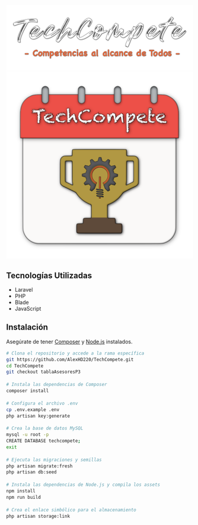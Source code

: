 ![LogoTechCompete](public/dark/img/tsPortada.png)
![LogoTechCompete](public/dark/img/tsLogo.png)

## Tecnologías Utilizadas

- Laravel
- PHP
- Blade
- JavaScript

## Instalación

Asegúrate de tener [Composer](https://getcomposer.org/) y [Node.js](https://nodejs.org/) instalados.

```bash
# Clona el repositorio y accede a la rama específica
git https://github.com/AlexHD220/TechCompete.git
cd TechCompete
git checkout tablaAsesoresP3

# Instala las dependencias de Composer
composer install

# Configura el archivo .env
cp .env.example .env
php artisan key:generate

# Crea la base de datos MySQL
mysql -u root -p
CREATE DATABASE techcompete;
exit 

# Ejecuta las migraciones y semillas
php artisan migrate:fresh
php artisan db:seed

# Instala las dependencias de Node.js y compila los assets
npm install
npm run build

# Crea el enlace simbólico para el almacenamiento
php artisan storage:link